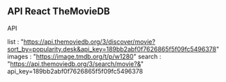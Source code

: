 ## API React TheMovieDB

API 

list : "https://api.themoviedb.org/3/discover/movie?sort_by=popularity.desk&api_key=189bb2abf0f7626865f5f09fc5496378"
images : "https://image.tmdb.org/t/p/w1280"
search : "https://api.themoviedb.org/3/search/movie?&"
api_key=189bb2abf0f7626865f5f09fc5496378